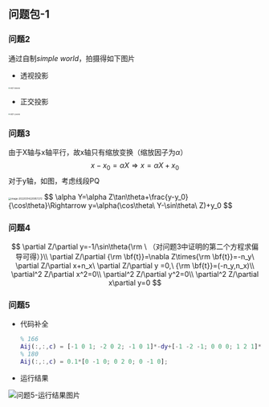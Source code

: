 ## 问题包-1
### 问题2

通过自制*simple world*，拍摄得如下图片

- 透视投影

<img src="D:\yszheng\Pictures\Typora\问题2-透视投影.jpg" alt="问题2-透视投影" style="zoom: 20%;" />

- 正交投影

<img src="D:\yszheng\Pictures\Typora\问题2-正交投影.jpg" alt="问题2-正交投影" style="zoom:20%;" />

### 问题3

由于X轴与x轴平行，故x轴只有缩放变换（缩放因子为$\alpha$）
$$
x-x_0=\alpha X\Rightarrow x=\alpha X+x_0
$$
对于y轴，如图，考虑线段PQ

<img src="D:\yszheng\Pictures\Typora\image-20220314220957272.png" alt="image-20220314220957272" style="zoom: 33%;" />
$$
\alpha Y=\alpha Z\tan\theta+\frac{y-y_0}{\cos\theta}\Rightarrow y=\alpha(\cos\theta\ Y-\sin\theta\ Z)+y_0
$$

### 问题4

$$
\partial Z/\partial y=-1/\sin\theta{\rm \ （对问题3中证明的第二个方程求偏导可得）}\\
\partial Z/\partial {\rm \bf{t}}=\nabla Z\times{\rm \bf{t}}=-n_y\ \partial Z/\partial x+n_x\ \partial Z/\partial y =0,\ {\rm \bf{t}}=(-n_y,n_x)\\
\partial^2 Z/\partial x^2=0\\
\partial^2 Z/\partial y^2=0\\
\partial^2 Z/\partial x\partial y=0
$$

### 问题5

- 代码补全
  ```matlab
  % 166
  Aij(:,:,c) = [-1 0 1; -2 0 2; -1 0 1]*-dy+[-1 -2 -1; 0 0 0; 1 2 1]*dx;
  % 180
  Aij(:,:,c) = 0.1*[0 -1 0; 0 2 0; 0 -1 0];
  ```

- 运行结果

![问题5-运行结果图片](D:\yszheng\Pictures\Typora\问题5-运行结果图片.png)
